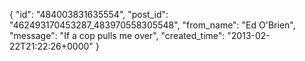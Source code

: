  {
   "id": "484003831635554",
   "post_id": "462493170453287_483970558305548",
   "from_name": "Ed O'Brien",
   "message": "If a cop pulls me over",
   "created_time": "2013-02-22T21:22:26+0000"
 }
